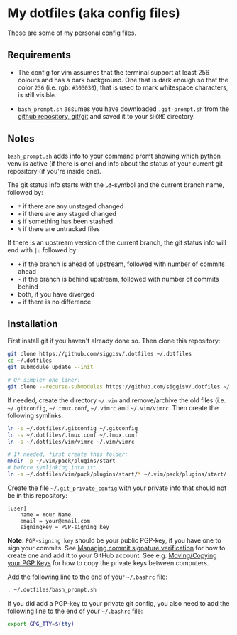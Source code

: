 # My dotfiles (aka config files)

Those are some of my personal config files.

## Requirements

- The config for vim assumes that the terminal support at least 256 colours
  and has a dark background. One that is dark enough so that the color `236`
  (i.e. rgb: `#303030`), that is used to mark whitespace characters, is still
  visible.

- `bash_prompt.sh` assumes you have downloaded `.git-prompt.sh` from the
  [github repository,
  git/git](https://raw.githubusercontent.com/git/git/master/contrib/completion/git-prompt.sh)
  and saved it to your `$HOME` directory.

## Notes

`bash_prompt.sh` adds info to your command promt showing which python venv is
active (if there is one) and info about the status of your current git
repository (if you're inside one).

The git status info starts with the `⎇`-symbol and the current branch name,
followed by:

- `*` if there are any unstaged changed
- `+` if there are any staged changed
- `$` if something has been stashed
- `%` if there are untracked files

If there is an upstream version of the current branch, the git status info
will end with `|u` followed by:

- `+` if the branch is ahead of upstream, followed with number of commits
  ahead
- `-` if the branch is behind upstream, followed with number of commits behind
- both, if you have diverged
- `=` if there is no difference

## Installation

First install git if you haven't already done so. Then clone this repository:

```bash
git clone https://github.com/siggisv/.dotfiles ~/.dotfiles
cd ~/.dotfiles
git submodule update --init

# Or simpler one liner:
git clone --recurse-submodules https://github.com/siggisv/.dotfiles ~/.dotfiles
```

If needed, create the directory `~/.vim` and remove/archive the old
files (i.e. `~/.gitconfig`, `~/.tmux.conf`, `~/.vimrc` and `~/.vim/vimrc`.
Then create the following symlinks:

```bash
ln -s ~/.dotfiles/.gitconfig ~/.gitconfig
ln -s ~/.dotfiles/.tmux.conf ~/.tmux.conf
ln -s ~/.dotfiles/vim/vimrc ~/.vim/vimrc

# If needed, first create this folder:
mkdir -p ~/.vim/pack/plugins/start
# before symlinking into it:
ln -s ~/.dotfiles/vim/pack/plugins/start/* ~/.vim/pack/plugins/start/
```

Create the file `~/.git_private_config` with your private info that should not
be in this repository:

```gitconfig
[user]
    name = Your Name
    email = your@email.com
    signingkey = PGP-signing key
```

**Note:** `PGP-signing key` should be your public PGP-key, if you have one to sign your commits.
See [Managing commit signature verification](https://docs.github.com/en/free-pro-team@latest/github/authenticating-to-github/managing-commit-signature-verification)
for how to create one and add it to your GitHub account. See e.g. [Moving/Copying your PGP 
Keys](https://www.phildev.net/pgp/gpg_moving_keys.html)
for how to copy the private keys between computers.

Add the following line to the end of your `~/.bashrc` file:

```bash
. ~/.dotfiles/bash_prompt.sh
```

If you did add a PGP-key to your private git config, you also need to add the following line to
the end of your `~/.bashrc` file:

```bash
export GPG_TTY=$(tty)
```

